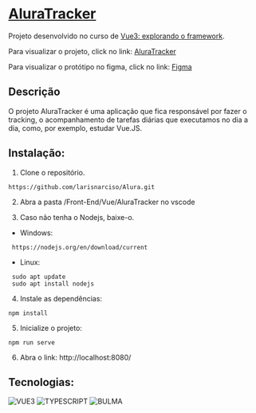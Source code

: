 # [AluraTracker]()

Projeto desenvolvido no curso de [Vue3: explorando o framework](https://cursos.alura.com.br/course/vue3-comecando-framework).

Para visualizar o projeto, click no link: [AluraTracker](https://larisnarciso.github.io/Alura/Front-End/Vue/AluraTracker/)

Para visualizar o protótipo no figma, click no link: [Figma](https://www.figma.com/file/0YlJl7HQ7flDoEZZ8tB88A/Cookin'UP-%7C-Vue-1?type=design&node-id=1901-2&mode=design)

## Descrição

O projeto AluraTracker é uma aplicação que fica responsável por fazer o tracking, o acompanhamento de tarefas diárias que executamos no dia a dia, como, por exemplo, estudar Vue.JS.

## Instalação:

1. Clone o repositório.

```
https://github.com/larisnarciso/Alura.git
```

2. Abra a pasta /Front-End/Vue/AluraTracker no vscode

3. Caso não tenha o Nodejs, baixe-o.

- Windows:

```
 https://nodejs.org/en/download/current
```

- Linux:

```
 sudo apt update
 sudo apt install nodejs
```

4. Instale as dependências:

```
npm install
```

5. Inicialize o projeto:

```
npm run serve
```

6. Abra o link:
   http://localhost:8080/

## Tecnologias:

![VUE3](https://img.shields.io/badge/Vue.js-%2320232a.svg?style=for-the-badge&logo=vuedotjs&logoColor=4FC08D)
![TYPESCRIPT](https://img.shields.io/badge/TypeScript-%2320232a.svg?style=for-the-badge&logo=TypeScript&logoColor=3178C6)
![BULMA](https://img.shields.io/badge/Bulma-%2320232a.svg?style=for-the-badge&logo=Bulma&logoColor=00D1B2)
